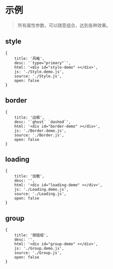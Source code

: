 # 示例

 > 所有属性参数，可以随意组合，达到各种效果。

## style

````code
{
    title: '风格',
    desc: '`type="primary"`',
    html: '<div id="style-demo" ></div>',
    js: './Style.demo.js',
    source: './Style.js',
    open: false
}
````

## border

````code
{
    title: '边框',
    desc: '`ghost` `dashed`',
    html: '<div id="border-demo" ></div>',
    js: './Border.demo.js',
    source: './Border.js',
    open: false
}
````

## loading

````code
{
    title: '加载',
    desc: '',
    html: '<div id="loading-demo" ></div>',
    js: './Loading.demo.js',
    source: './Loading.js',
    open: false
}
````

## group

````code
{
    title: '按钮组',
    desc: '',
    html: '<div id="group-demo" ></div>',
    js: './Group.demo.js',
    source: './Group.js',
    open: false
}
````
